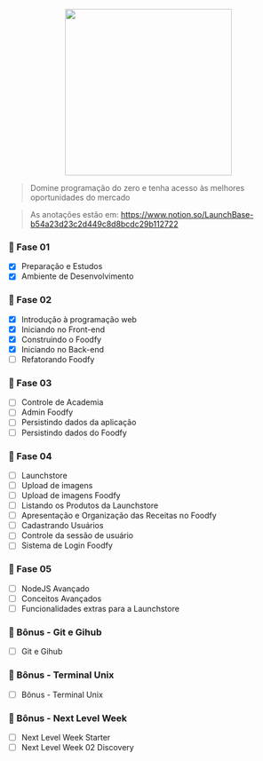 
<p align="center">
  <img src="https://camo.githubusercontent.com/047366567218e6f144fb666cf9d0d1c2f34dc5a6e6af816aeead27d9f1e8350f/68747470733a2f2f73746f726167652e676f6f676c65617069732e636f6d2f676f6c64656e2d77696e642f626f6f7463616d702d6c61756e6368626173652f6c6f676f2e706e67" alt="" width="300">
</p>

> Domine programação do zero e tenha acesso às melhores oportunidades do mercado

> As anotações estão em: https://www.notion.so/LaunchBase-b54a23d23c2d449c8d8bcdc29b112722

### 🚀 Fase 01
- [x] Preparação e Estudos
- [x] Ambiente de Desenvolvimento

### 🚀 Fase 02
- [x] Introdução à programação web
- [x] Iniciando no Front-end
- [x] Construindo o Foodfy
- [x] Iniciando no Back-end
- [ ] Refatorando Foodfy

### 🚀 Fase 03
- [ ] Controle de Academia
- [ ] Admin Foodfy
- [ ] Persistindo dados da aplicação
- [ ] Persistindo dados do Foodfy

### 🚀 Fase 04
- [ ] Launchstore
- [ ] Upload de imagens
- [ ] Upload de imagens Foodfy
- [ ] Listando os Produtos da Launchstore
- [ ] Apresentação e Organização das Receitas no Foodfy
- [ ] Cadastrando Usuários
- [ ] Controle da sessão de usuário
- [ ] Sistema de Login Foodfy

### 🚀 Fase 05
- [ ] NodeJS Avançado
- [ ] Conceitos Avançados
- [ ] Funcionalidades extras para a Launchstore

### 🚀 Bônus - Git e Gihub
- [ ] Git e Gihub

### 🚀 Bônus - Terminal Unix
- [ ] Bônus - Terminal Unix

### 🚀 Bônus - Next Level Week
- [ ] Next Level Week Starter
- [ ] Next Level Week 02 Discovery
